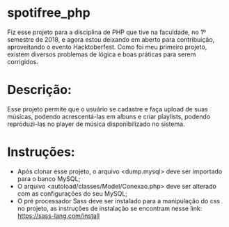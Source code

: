 # spotifree_php
Fiz esse projeto para a disciplina de PHP que tive na faculdade, no 1º semestre de 2018, e agora estou deixando em aberto para contribuição, aproveitando o evento Hacktoberfest.
Como foi meu primeiro projeto, existem diversos problemas de lógica e boas práticas para serem corrigidos.


# Descrição:
Esse projeto permite que o usuário se cadastre e faça upload de suas músicas, podendo acrescentá-las em albuns e criar playlists, podendo reproduzi-las no player de música disponibilizado no sistema.


# Instruções:
* Após clonar esse projeto, o arquivo <dump.mysql> deve ser importado para o banco MySQL;
* O arquivo <autoload/classes/Model/Conexao.php> deve ser alterado com as configurações do seu MySQL;
* O pré processador Sass deve ser instalado para a manipulação do css no projeto, as instruções de instalação se encontram nesse link: https://sass-lang.com/install

